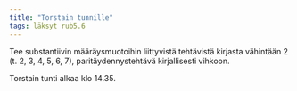```yaml
---
title: "Torstain tunnille"
tags: läksyt rub5.6
---
```


Tee substantiivin määräysmuotoihin liittyvistä tehtävistä kirjasta vähintään 2 (t. 2, 3, 4, 5, 6, 7), paritäydennystehtävä kirjallisesti vihkoon. 

Torstain tunti alkaa klo 14.35. 


